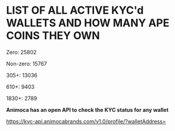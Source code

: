 # LIST OF ALL ACTIVE KYC'd WALLETS AND HOW MANY APE COINS THEY OWN

Zero: 25802

Non-zero: 15767

305+: 13036

610+: 9403

1830+: 2789

**Animoca has an open API to check the KYC status for any wallet**

https://kyc-api.animocabrands.com/v1.0/profile/?walletAddress=